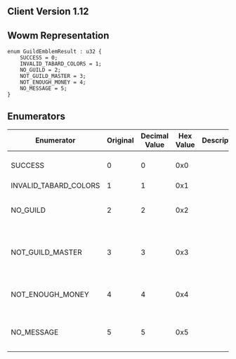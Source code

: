 ## Client Version 1.12

## Wowm Representation
```rust,ignore
enum GuildEmblemResult : u32 {
    SUCCESS = 0;    
    INVALID_TABARD_COLORS = 1;    
    NO_GUILD = 2;    
    NOT_GUILD_MASTER = 3;    
    NOT_ENOUGH_MONEY = 4;    
    NO_MESSAGE = 5;    
}

```
## Enumerators
| Enumerator | Original | Decimal Value | Hex Value | Description | Comment |
| --------- | -------- | ------------- | --------- | ----------- | ------- |
| SUCCESS | 0 | 0 | 0x0 |  | Guild Emblem saved. |
| INVALID_TABARD_COLORS | 1 | 1 | 0x1 |  |  |
| NO_GUILD | 2 | 2 | 0x2 |  | vmangos: You are not part of a guild! |
| NOT_GUILD_MASTER | 3 | 3 | 0x3 |  | vmangos: Only guild leaders can create emblems. |
| NOT_ENOUGH_MONEY | 4 | 4 | 0x4 |  | vmangos: You can't afford to do that. |
| NO_MESSAGE | 5 | 5 | 0x5 |  | mangoszero: [This version] fails silently. |
